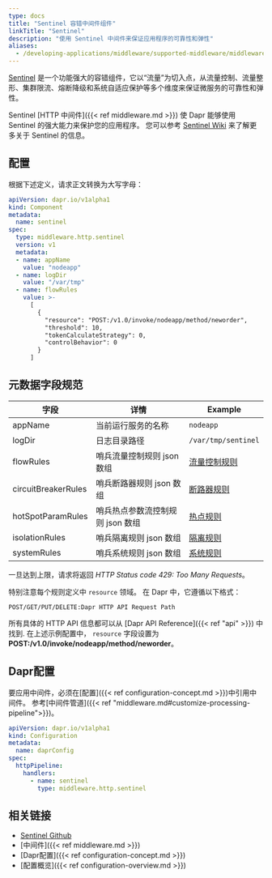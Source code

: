 ```yaml
---
type: docs
title: "Sentinel 容错中间件组件"
linkTitle: "Sentinel"
description: "使用 Sentinel 中间件来保证应用程序的可靠性和弹性"
aliases:
  - /developing-applications/middleware/supported-middleware/middleware-sentinel/
---
```


[Sentinel](https://github.com/alibaba/sentinel-golang) 是一个功能强大的容错组件，它以“流量”为切入点，从流量控制、流量整形、集群限流、熔断降级和系统自适应保护等多个维度来保证微服务的可靠性和弹性。

Sentinel [HTTP 中间件]({{< ref middleware.md >}}) 使 Dapr 能够使用 Sentinel 的强大能力来保护您的应用程序。 您可以参考 [Sentinel Wiki](https://github.com/alibaba/sentinel-golang/wiki) 来了解更多关于 Sentinel 的信息。

## 配置

根据下述定义，请求正文转换为大写字母：

```yaml
apiVersion: dapr.io/v1alpha1
kind: Component
metadata:
  name: sentinel
spec:
  type: middleware.http.sentinel
  version: v1
  metadata:
  - name: appName
    value: "nodeapp"
  - name: logDir
    value: "/var/tmp"
  - name: flowRules
    value: >-
      [
        {
          "resource": "POST:/v1.0/invoke/nodeapp/method/neworder",
          "threshold": 10,
          "tokenCalculateStrategy": 0,
          "controlBehavior": 0
        }
      ]
```

## 元数据字段规范

| 字段                  | 详情                  | Example                                                                                     |
| ------------------- | ------------------- | ------------------------------------------------------------------------------------------- |
| appName             | 当前运行服务的名称           | `nodeapp`                                                                                   |
| logDir              | 日志目录路径              | `/var/tmp/sentinel`                                                                         |
| flowRules           | 哨兵流量控制规则 json 数组    | [流量控制规则](https://github.com/alibaba/sentinel-golang/blob/master/core/flow/rule.go)          |
| circuitBreakerRules | 哨兵断路器规则 json 数组     | [断路器规则](https://github.com/alibaba/sentinel-golang/blob/master/core/circuitbreaker/rule.go) |
| hotSpotParamRules   | 哨兵热点参数流控制规则 json 数组 | [热点规则](https://github.com/alibaba/sentinel-golang/blob/master/core/hotspot/rule.go)         |
| isolationRules      | 哨兵隔离规则 json 数组      | [隔离规则](https://github.com/alibaba/sentinel-golang/blob/master/core/isolation/rule.go)       |
| systemRules         | 哨兵系统规则 json 数组      | [系统规则](https://github.com/alibaba/sentinel-golang/blob/master/core/system/rule.go)          |

一旦达到上限，请求将返回 *HTTP Status code 429: Too Many Requests*。

特别注意每个规则定义中 `resource` 领域。 在 Dapr 中，它遵循以下格式：

```
POST/GET/PUT/DELETE:Dapr HTTP API Request Path
```

所有具体的 HTTP API 信息都可以从 \[Dapr API Reference\]({{< ref "api" >}}) 中找到. 在上述示例配置中， `resource` 字段设置为 **POST:/v1.0/invoke/nodeapp/method/neworder**。

## Dapr配置

要应用中间件，必须在[配置]({{< ref configuration-concept.md >}})中引用中间件。 参考[中间件管道]({{< ref "middleware.md#customize-processing-pipeline">}})。

```yaml
apiVersion: dapr.io/v1alpha1
kind: Configuration
metadata:
  name: daprConfig
spec:
  httpPipeline:
    handlers:
      - name: sentinel
        type: middleware.http.sentinel
```

## 相关链接

- [Sentinel Github](https://github.com/alibaba/sentinel-golang)
- [中间件]({{< ref middleware.md >}})
- [Dapr配置]({{< ref configuration-concept.md >}})
- [配置概览]({{< ref configuration-overview.md >}})
